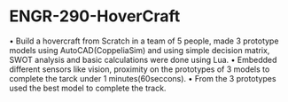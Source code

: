 # ENGR-290-HoverCraft

• Build a hovercraft from Scratch in a team of 5 people, made 3 prototype models using AutoCAD(CoppeliaSim) and using simple decision matrix, SWOT analysis and basic calculations were done using Lua.
• Embedded different sensors like vision, proximity on the prototypes of 3 models to complete the tarck under 1 minutes(60seccons).
• From the 3 prototypes used the best model to complete the track.
